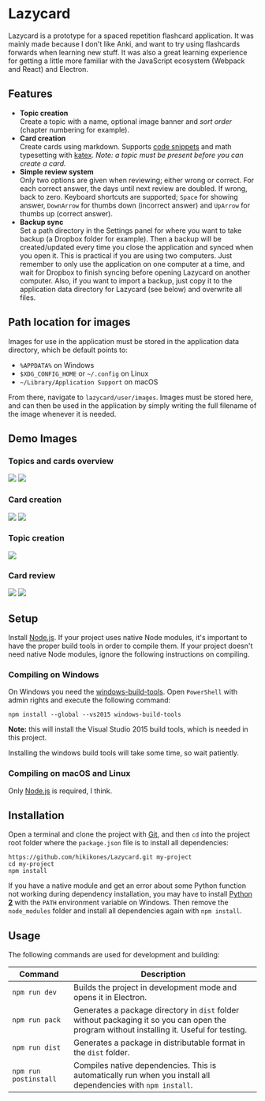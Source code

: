 # Lazycard

Lazycard is a prototype for a spaced repetition flashcard application. It was mainly made because I don't like Anki, and want to try using flashcards forwards when learning new stuff. It was also a great learning experience for getting a little more familiar with the JavaScript ecosystem (Webpack and React) and Electron.

## Features

- **Topic creation**  
  Create a topic with a name, optional image banner and _sort order_ (chapter numbering for example).
- **Card creation**  
  Create cards using markdown. Supports [code snippets](https://github.com/adam-p/markdown-here/wiki/Markdown-Cheatsheet#code) and math typesetting with [katex](https://katex.org/). _Note: a topic must be present before you can create a card._
- **Simple review system**  
  Only two options are given when reviewing; either wrong or correct. For each correct answer, the days until next review are doubled. If wrong, back to zero. Keyboard shortcuts are supported; `Space` for showing answer, `DownArrow` for thumbs down (incorrect answer) and `UpArrow` for thumbs up (correct answer).
- **Backup sync**  
  Set a path directory in the Settings panel for where you want to take backup (a Dropbox folder for example). Then a backup will be created/updated every time you close the application and synced when you open it. This is practical if you are using two computers. Just remember to only use the application on one computer at a time, and wait for Dropbox to finish syncing before opening Lazycard on another computer. Also, if you want to import a backup, just copy it to the application data directory for Lazycard (see below) and overwrite all files.

## Path location for images

Images for use in the application must be stored in the application data directory, which be default points to:

- `%APPDATA%` on Windows
- `$XDG_CONFIG_HOME` or `~/.config` on Linux
- `~/Library/Application Support` on macOS

From there, navigate to `lazycard/user/images`. Images must be stored here, and can then be used in the application by simply writing the full filename of the image whenever it is needed.

## Demo Images

### Topics and cards overview

![](img/topics.png)
![](img/cards.png)

### Card creation

![](img/create_card1.png)
![](img/create_card2.png)

### Topic creation

![](img/create_topic.png)

### Card review

![](img/card_review1.png)
![](img/card_review2.png)

## Setup

Install [Node.js](https://nodejs.org/en/). If your project uses native Node modules, it's important to have the proper build tools in order to compile them. If your project doesn't need native Node modules, ignore the following instructions on compiling.

### Compiling on Windows

On Windows you need the [windows-build-tools](https://github.com/felixrieseberg/windows-build-tools). Open `PowerShell` with admin rights and execute the following command:

```
npm install --global --vs2015 windows-build-tools
```

**Note:** this will install the Visual Studio 2015 build tools, which is needed in this project.

Installing the windows build tools will take some time, so wait patiently.

### Compiling on macOS and Linux

Only [Node.js](https://nodejs.org/en/) is required, I think.

## Installation

Open a terminal and clone the project with [Git](https://git-scm.com/), and then `cd` into the project root folder where the `package.json` file is to install all dependencies:

```
https://github.com/hikikones/Lazycard.git my-project
cd my-project
npm install
```

If you have a native module and get an error about some Python function not working during dependency installation, you may have to install [Python **2**](https://www.python.org/downloads/) with the `PATH` environment variable on Windows. Then remove the `node_modules` folder and install all dependencies again with `npm install`.

## Usage

The following commands are used for development and building:

| Command               | Description                                                                                                                                |
| --------------------- | ------------------------------------------------------------------------------------------------------------------------------------------ |
| `npm run dev`         | Builds the project in development mode and opens it in Electron.                                                                           |
| `npm run pack`        | Generates a package directory in `dist` folder without packaging it so you can open the program without installing it. Useful for testing. |
| `npm run dist`        | Generates a package in distributable format in the `dist` folder.                                                                          |
| `npm run postinstall` | Compiles native dependencies. This is automatically run when you install all dependencies with `npm install`.                              |
